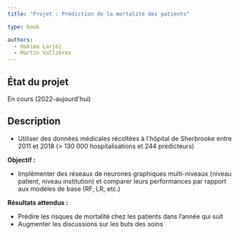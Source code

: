 ```yaml
---
title: "Projet : Prédiction de la mortalité des patients"

type: book

authors:
  - Hakima Laribi
  - Martin Vallières
---
```


## État du projet

En cours (2022-aujourd'hui)

## Description

- Utiliser des données médicales récoltées à l'hôpital de Sherbrooke entre 2011 et 2018 (> 130 000 hospitalisations et 244 prédicteurs)

**Objectif :** 

- Implémenter des réseaux de neurones graphiques multi-niveaux (niveau patient, niveau institution) et comparer leurs performances par rapport aux modèles de base (RF, LR, etc.)

**Résultats attendus :**

- Prédire les risques de mortalité chez les patients dans l’année qui suit
- Augmenter les discussions sur les buts des soins
